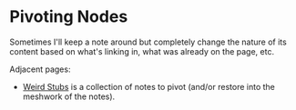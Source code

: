 # Pivoting Nodes

Sometimes I'll keep a note around but completely change the nature of its content based on what's linking in, what was already on the page, etc.

Adjacent pages:

- [Weird Stubs](4cbrd-mtakd-3h9vw-f20jd-s1c8y) is a collection of notes to pivot (and/or restore into the meshwork of the notes).
